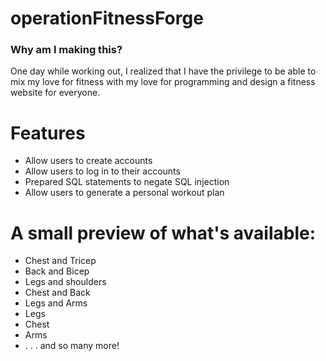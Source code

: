 # operationFitnessForge
### Why am I making this?
One day while working out, I realized that I have the privilege to be able to mix my love for fitness with my love for programming and design a fitness website for everyone.

# Features
- Allow users to create accounts
- Allow users to log in to their accounts
- Prepared SQL statements to negate SQL injection
- Allow users to generate a personal workout plan

# A small preview of what's available:
- Chest and Tricep 
- Back and Bicep 
- Legs and shoulders
- Chest and Back
- Legs and Arms
- Legs
- Chest
- Arms
- . . . and so many more!
